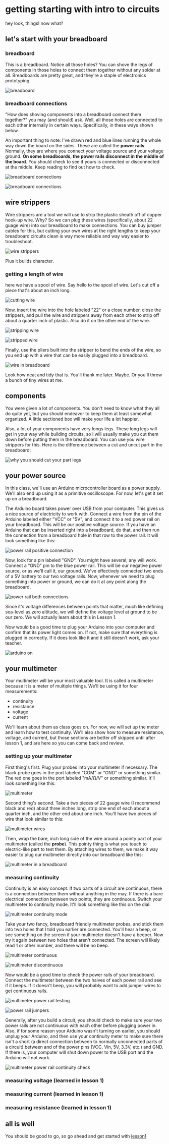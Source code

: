 # getting starting with intro to circuits
hey look, things! now what?

## let's start with your breadboard

### breadboard
This is a breadboard. Notice all those holes? You can shove the legs of components in those holes to connect them together without any solder at all. Breadboards are pretty great, and they're a staple of electronics prototyping.

![breadboard](bare_breadboard.png "this doesn't look like bread at all")

### breadboard connections
"How does shoving components into a breadboard connect them together?" you may (and should) ask. Well, all those holes are connected to each other internally in certain ways. Specifically, in these ways shown below.

An important thing to note: I've drawn red and blue lines running the whole way down the board on the sides. These are called the **power rails**. Normally, they are where you connect your voltage source and your voltage ground. **On some breadboards, the power rails disconnect in the middle of the board**. You should check to see if yours is connected or disconnected at the middle. Keep reading to find out how to check.

![breadboard connections](breadboard_connections.png "still not seeing bread here man")

![breadboard connections](breadboard_connections_split-pwr.png "seriously, though, this is the most annoying problem with your circuit to find out")

## wire strippers
Wire strippers are a tool we will use to strip the plastic sheath off of copper hook-up wire. Why? So we can plug these wires (specifically, about 22 guage wire) into our breadboard to make connections. You can buy jumper cables for this, but cutting your own wires at the right lengths to keep your breadboard circuits clean is way more reliable and way way easier to troubleshoot.

![wire strippers](images/wire-strippers.jpg "not that kind of stripper")

Plus it builds character.

### getting a length of wire
here we have a spool of wire. Say hello to the spool of wire. Let's cut off a piece that's about an inch long.

![cutting wire](images/cutting-wire.jpg "rocket science")

Now, insert the wire into the hole labeled "22" or a close number, close the strippers, and pull the wire and strippers away from each other to strip off about a quarter inch of plastic. Also do it on the other end of the wire.

![stripping wire](images/stripping-wire.jpg "this is not bourbon street")

![stripped wire](images/stripped-wire.jpg "nor is it, weirdly enough, Christina Aguilera")

Finally, use the pliers built into the stripper to bend the ends of the wire, so you end up with a wire that can be easily plugged into a breadboard.

![wire in breadboard](images/wire-in-breadboard.jpg "yup, it's in the breadboard")

Look how neat and tidy that is. You'll thank me later. Maybe. Or you'll throw a bunch of tiny wires at me.

## components
You were given a lot of components. You don't need to know what they all do quite yet, but you should endeavor to keep them at least somewhat organized. A little sectioned box will make your life a lot happier.

Also, a lot of your components have very longs legs. These long legs will get in your way while building circuits, so I will usually make you cut them down before putting them in the breadboard. You can use you wire strippers for this. Here is the difference between a cut and uncut part in the breadboard:

![why you should cut your part legs](parts_legs.jpg "cut it out")

## your power source
In this class, we'll use an Arduino microcontroller board as a power supply. We'll also end up using it as a primitive oscilloscope. For now, let's get it set up on a breadboard.

The Arduino board takes power over USB from your computer. This gives us a nice source of electricity to work with. Connect a wire from the pin of the Arduino labeled either "VCC" or "5V", and connect it to a red power rail on your breadboard. This will be our positive voltage source. If you have an Arduino that can be inserted right into a breadboard, do that, and then run the connection from a breadboard hole in that row to the power rail. It will look something like this:

![power rail positive connection](rail_positive.jpg "Be positive")

Now, look for a pin labeled "GND". You might have several; any will work. Connect a "GND" pin to the blue power rail. This will be our negative power source, or as we'll call it, our ground. We've effectively connected two ends of a 5V battery to our two voltage rails. Now, whenever we need to plug something into power or ground, we can do it at any point along the breadboard.

![power rail both connections](rail_positive.jpg "Be positive and negative simultaneously")

Since it's voltage differences between points that matter, much like defining sea-level as zero altitude, we will define the voltage level at ground to be our zero. We will actually learn about this in Lesson 1.

Now would be a good time to plug your Arduino into your computer and confirm that its power light comes on. If not, make sure that everything is plugged in correctly. If it does look like it and it still doesn't work, ask your teacher.

![arduino on](arduino_on.jpg "it's on like Donkey Kong")

## your multimeter
Your multimeter will be your most valuable tool. It is called a multimeter because it is a meter of multiple things. We'll be using it for four measurements:

* continuity
* resistance
* voltage
* current

We'll learn about them as class goes on. For now, we will set up the meter and learn how to test continuity. We'll also show how to measure resistance, voltage, and current, but those sections are better off skipped until after lesson 1, and are here so you can come back and review.

### setting up your multimeter
First thing's first. Plug your probes into your multimeter if necessary. The black probe goes in the port labeled "COM" or "GND" or something similar. The red one goes in the port labeled "mA/Ω/V" or something similar. It'll look something like this:

![multimeter](multimeter.jpg "probe jacks of all trade")

Second thing's second. Take a two pieces of 22 gauge wire (I recommend black and red) about three inches long, strip one end of each about a quarter inch, and the other end about one inch. You'll have two pieces of wire that look similar to this:

![multimeter wires](multimeter_wires.jpg "not spaghetti")

Then, wrap the bare, inch long side of the wire around a pointy part of your multimeter (called the **probe**). This pointy thing is what you touch to electric-like part to test them. By attaching wires to them, we make it way easier to plug our multimeter directly into our breadboard like this:

![multimeter in a breadboard](multimeter_in-bread.jpg "shoving probes into holes")

### measuring continuity
Continuity is an easy concept. If two parts of a circuit are continuous, there is a connection between them without anything in the may. If there is a bare electrical connection between two points, they are continuous. Switch your multimeter to continuity mode. It'll look something like this on the dial:

![multimeter continuity mode](multimeter_continuity.jpg "some continuity pun; there's gotta be at least one")

Take your two fancy, breadboard friendly multimeter probes, and stick them into two holes that I told you earlier are connected. You'll hear a beep, or see something on the screen if your multimeter doesn't have a beeper. Now try it again between two holes that aren't connected. The screen will likely read 1 or other number, and there will be no beep.

![multimeter continuous](multimeter_continuous.jpg "I'm going to continue writing these captions")

![multimeter discontinuous](multimeter_discontinuous.jpg "I will discontinue when I get bored")

Now would be a good time to check the power rails of your breadboard. Connect the multimeter between the two halves of each power rail and see if it beeps. If it doesn't beep, you will probably want to add jumper wires to get continuous rails.

![multimeter power rail testing](multimeter_rail-test.jpg "I got the power")

![power rail jumpers](rail_jumpers.jpg "Don't pee on the third rail")

Generally, after you build a circuit, you should check to make sure your two power rails are not continuous with each other before plugging power in. Also, if for some reason your Arduino wasn't turning on earlier, you should unplug your Arduino, and then use your continuity meter to make sure there isn't a short (a direct connection between to normally unconnected parts of a circuit) between and of the power pins (VCC, Vin, 5V, 3.3V, etc.) and GND. If there is, your computer will shut down power to the USB port and the Arduino will not work.

![multimeter power rail continuity check](multimeter_rail-test-2.jpg "seriously though, power should never be directly connected to ground")

### measuring voltage (learned in lesson 1)

### measuring current (learned in lesson 1)

### measuring resistance (learned in lesson 1)

## all is well
You should be good to go, so go ahead and get started with [lesson1](../lesson1)
